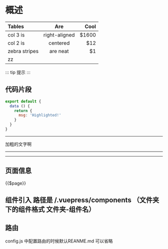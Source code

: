 # 概述
| Tables        | Are           | Cool  |
| :------------- |:-------------:| -----:|
| col 3 is      | right-aligned | $1600 |
| col 2 is      | centered      |   $12 |
| zebra stripes | are neat      |    $1 |
| zz            |
::: tip
提示
:::

## 代码片段
```js {1,2}
export default {
  data () {
    return {
      msg: 'Highlighted!'
    }
  }
}
```
***
加粗的文字啊
***

---



## 页面信息
{{$page}} 


##  组件引入  路径是  /.vuepress/components   （文件夹下的组件格式   文件夹-组件名）
<ClientOnly>
<My />
<demo-Demo />
</ClientOnly>


## 路由
config.js 中配置路由的时候默认REANME.md  可以省略